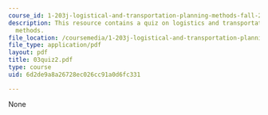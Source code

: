 ```yaml
---
course_id: 1-203j-logistical-and-transportation-planning-methods-fall-2006
description: This resource contains a quiz on logistics and transportation planning
  methods.
file_location: /coursemedia/1-203j-logistical-and-transportation-planning-methods-fall-2006/6d2de9a8a26728ec026cc91a0d6fc331_03quiz2.pdf
file_type: application/pdf
layout: pdf
title: 03quiz2.pdf
type: course
uid: 6d2de9a8a26728ec026cc91a0d6fc331

---
```

None